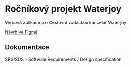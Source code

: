 # Ročníkový projekt Waterjoy
Webová aplikace pro Cestovní vodáckou kancelář Waterjoy

[Návrh ve Figmě](https://www.figma.com/design/3KOKJ9JOGRFuoiPE1Dwi45/Waterjoy?node-id=0-1&t=UMS1kuccbFOJKWt0-1)

## Dokumentace

SRS/SDS - Software Requirements / Design specification

